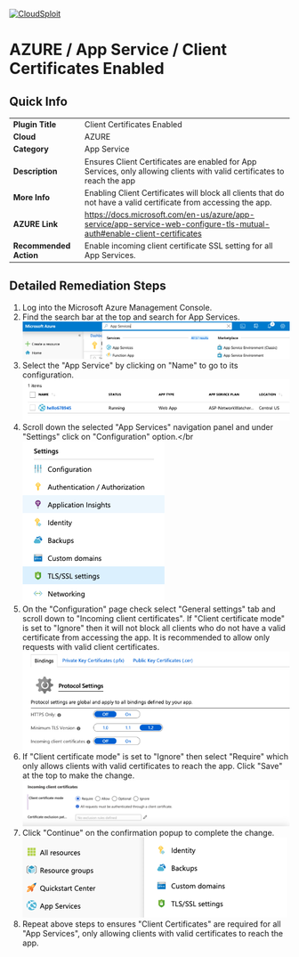 [![CloudSploit](https://cloudsploit.com/img/logo-new-big-text-100.png "CloudSploit")](https://cloudsploit.com)

# AZURE / App Service / Client Certificates Enabled

## Quick Info

| | |
|-|-|
| **Plugin Title** | Client Certificates Enabled |
| **Cloud** | AZURE |
| **Category** | App Service |
| **Description** | Ensures Client Certificates are enabled for App Services, only allowing clients with valid certificates to reach the app |
| **More Info** | Enabling Client Certificates will block all clients that do not have a valid certificate from accessing the app. |
| **AZURE Link** | https://docs.microsoft.com/en-us/azure/app-service/app-service-web-configure-tls-mutual-auth#enable-client-certificates |
| **Recommended Action** | Enable incoming client certificate SSL setting for all App Services. |

## Detailed Remediation Steps

1. Log into the Microsoft Azure Management Console.
2. Find the search bar at the top and search for App Services. </br> <img src="/resources/azure/appservice/client-certificates-enabled/step2.png"/>
3. Select the "App Service" by clicking on "Name" to go to its configuration.</br> <img src="/resources/azure/appservice/client-certificates-enabled/step3.png"/>
4. Scroll down the selected "App Services" navigation panel and under "Settings" click on "Configuration" option.</br <img src="/resources/azure/appservice/client-certificates-enabled/step4.png"/>
5. On the "Configuration" page check select "General settings" tab and scroll down to "Incoming client certificates". If "Client certificate mode" is set to  "Ignore" then it will not block all clients who do not have a valid certificate from accessing the app. It is recommended to allow only requests with valid client certificates.</br> <img src="/resources/azure/appservice/client-certificates-enabled/step5.png"/>
6. If "Client certificate mode" is set to  "Ignore" then select "Require" which only allows clients with valid certificates to reach the app. Click "Save" at the top to make the change.</br> <img src="/resources/azure/appservice/client-certificates-enabled/step6.png"/>
7. Click "Continue" on the confirmation popup to complete the change.</br> <img src="/resources/azure/appservice/client-certificates-enabled/step7.png"/>
8. Repeat above steps to ensures "Client Certificates" are required for all "App Services", only allowing clients with valid certificates to reach the app. </br>
